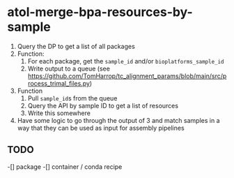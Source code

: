 # atol-merge-bpa-resources-by-sample

1. Query the DP to get a list of all packages
2. Function:
   1. For each package, get the `sample_id` and/or `bioplatforms_sample_id`
   2. Write output to a queue (see
      https://github.com/TomHarrop/tc_alignment_params/blob/main/src/process_trimal_files.py)
3. Function
   1. Pull `sample_id`s from the queue
   2. Query the API by sample ID to get a list of resources
   3. Write this somewhere
4. Have some logic to go through the output of 3 and match samples in a way
   that they can be used as input for assembly pipelines


## TODO

-[] package
-[] container / conda recipe